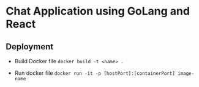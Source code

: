 # Chat Application using GoLang and React

## Deployment

- Build Docker file
  `docker build -t <name> .`

- Run docker file
  `docker run -it -p [hostPort]:[containerPort] image-name`
